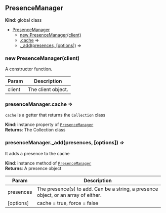 <a name="PresenceManager"></a>

## PresenceManager
**Kind**: global class  

* [PresenceManager](#PresenceManager)
    * [new PresenceManager(client)](#new_PresenceManager_new)
    * [.cache](#PresenceManager+cache) ⇒
    * [._add(presences, [options])](#PresenceManager+_add) ⇒

<a name="new_PresenceManager_new"></a>

### new PresenceManager(client)
A constructor function.


| Param | Description |
| --- | --- |
| client | The client object. |

<a name="PresenceManager+cache"></a>

### presenceManager.cache ⇒
`cache` is a getter that returns the `Collection` class

**Kind**: instance property of [<code>PresenceManager</code>](#PresenceManager)  
**Returns**: The Collection class  
<a name="PresenceManager+_add"></a>

### presenceManager.\_add(presences, [options]) ⇒
It adds a presence to the cache

**Kind**: instance method of [<code>PresenceManager</code>](#PresenceManager)  
**Returns**: A presence object  

| Param | Description |
| --- | --- |
| presences | The presence(s) to add. Can be a string, a presence object, or an array of either. |
| [options] | cache = true, force = false |

